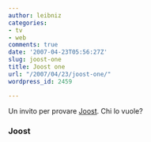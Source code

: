 ```yaml
---
author: leibniz
categories:
- tv
- web
comments: true
date: '2007-04-23T05:56:27Z'
slug: joost-one
title: Joost one
url: "/2007/04/23/joost-one/"
wordpress_id: 2459

---
```

Un invito per provare [Joost](https://www.joost.com/). Chi lo vuole?


### Joost

